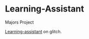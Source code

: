 # Learning-Assistant
Majors Project

[Learning-assistant](https://learning-assistant.glitch.me/) on glitch. 
